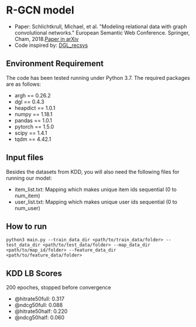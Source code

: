 # R-GCN model
* Paper: Schlichtkrull, Michael, et al. "Modeling relational data with graph convolutional networks." European Semantic Web Conference. Springer, Cham, 2018.[Paper in arXiv](https://arxiv.org/pdf/1703.06103.pdf)
* Code inspired by: [DGL_recsys](https://github.com/hoangdzung/DGL_recsys)

## Environment Requirement
The code has been tested running under Python 3.7. The required packages are as follows:
* argh == 0.26.2
* dgl == 0.4.3
* heapdict == 1.0.1
* numpy == 1.18.1
* pandas == 1.0.1
* pytorch == 1.5.0
* scipy == 1.4.1
* tqdm == 4.42.1

## Input files 
Besides the datasets from KDD, you will also need the following files for running our model:
* item_list.txt: Mapping which makes unique item ids sequential (0 to num_item)
* user_list.txt: Mapping which makes unique user ids sequential (0 to num_user)

## How to run
```
python3 main.py --train_data_dir <path/to/train_data/folder> --test_data_dir <path/to/test_data/folder> --map_data_dir <path/to/map_id/folder> --feature_data_dir <path/to/feature_data/folder> 
```

## KDD LB Scores
200 epoches, stopped before convergence 
* @hitrate50full: 0.317
* @ndcg50full: 0.088  
* @hitrate50half: 0.220 
* @ndcg50half: 0.060

